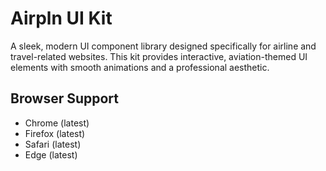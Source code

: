 # Airpln UI Kit

A sleek, modern UI component library designed specifically for airline and travel-related websites. This kit provides interactive, aviation-themed UI elements with smooth animations and a professional aesthetic.


## Browser Support

- Chrome (latest)
- Firefox (latest)
- Safari (latest)
- Edge (latest)

